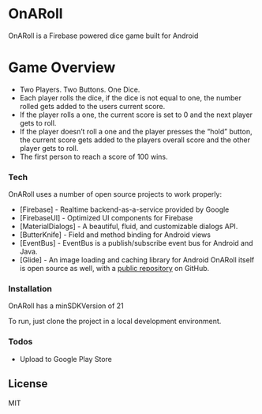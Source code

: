 # OnARoll

OnARoll is a Firebase powered dice game built for Android

# Game Overview

  - Two Players. Two Buttons. One Dice. 
  - Each player rolls the dice, if the dice is not equal to one, the number rolled gets added to the users current score. 
  - If the player rolls a one, the current score is set to 0 and the next player gets to roll. 
  - If the player doesn’t roll a one and the player presses the “hold” button, the current score gets added to the players overall score and the other player gets to roll.
  -   The first person to reach a score of 100 wins.

### Tech

OnARoll uses a number of open source projects to work properly:

* [Firebase] - Realtime backend-as-a-service provided by Google
* [FirebaseUI] - Optimized UI components for Firebase
* [MaterialDialogs] - A beautiful, fluid, and customizable dialogs API. 
* [ButterKnife] - Field and method binding for Android views 
* [EventBus] - EventBus is a publish/subscribe event bus for Android and Java.
* [Glide] - An image loading and caching library for Android
OnARoll itself is open source as well, with a [public repository][roll] on GitHub.

### Installation

OnARoll has a minSDKVersion of 21

To run, just clone the project in a local development environment.

### Todos

 - Upload to Google Play Store

License
----

MIT

[roll]: <https://github.com/TheVanillaBean/OnARoll>